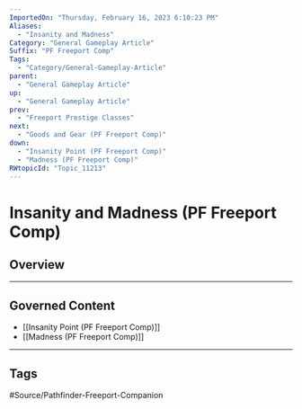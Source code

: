```yaml
---
ImportedOn: "Thursday, February 16, 2023 6:10:23 PM"
Aliases:
  - "Insanity and Madness"
Category: "General Gameplay Article"
Suffix: "PF Freeport Comp"
Tags:
  - "Category/General-Gameplay-Article"
parent:
  - "General Gameplay Article"
up:
  - "General Gameplay Article"
prev:
  - "Freeport Prestige Classes"
next:
  - "Goods and Gear (PF Freeport Comp)"
down:
  - "Insanity Point (PF Freeport Comp)"
  - "Madness (PF Freeport Comp)"
RWtopicId: "Topic_11213"
---
```

# Insanity and Madness (PF Freeport Comp)
## Overview
---
## Governed Content
- [[Insanity Point (PF Freeport Comp)]]
- [[Madness (PF Freeport Comp)]]


---
## Tags
#Source/Pathfinder-Freeport-Companion

